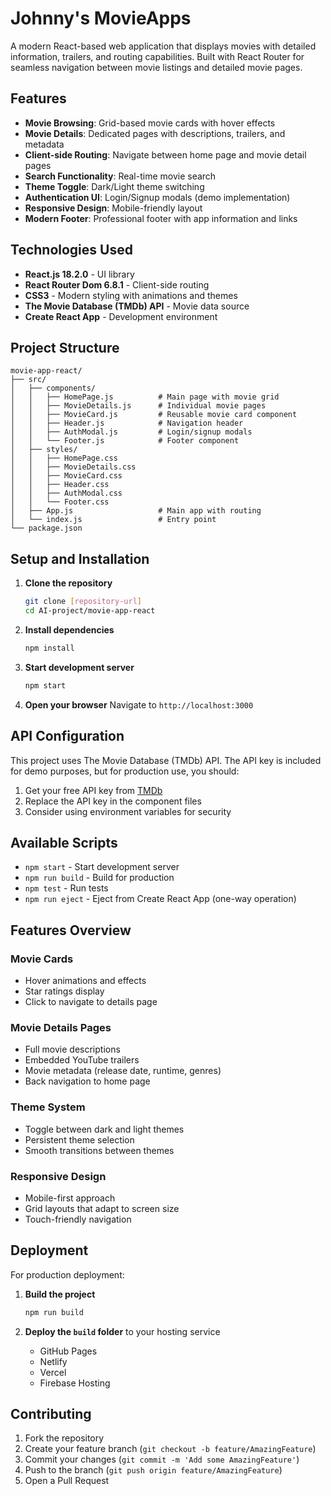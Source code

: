 # Johnny's MovieApps

A modern React-based web application that displays movies with detailed information, trailers, and routing capabilities. Built with React Router for seamless navigation between movie listings and detailed movie pages.

## Features

- **Movie Browsing**: Grid-based movie cards with hover effects
- **Movie Details**: Dedicated pages with descriptions, trailers, and metadata
- **Client-side Routing**: Navigate between home page and movie detail pages
- **Search Functionality**: Real-time movie search
- **Theme Toggle**: Dark/Light theme switching
- **Authentication UI**: Login/Signup modals (demo implementation)
- **Responsive Design**: Mobile-friendly layout
- **Modern Footer**: Professional footer with app information and links

## Technologies Used

- **React.js 18.2.0** - UI library
- **React Router Dom 6.8.1** - Client-side routing
- **CSS3** - Modern styling with animations and themes
- **The Movie Database (TMDb) API** - Movie data source
- **Create React App** - Development environment

## Project Structure

```
movie-app-react/
├── src/
│   ├── components/
│   │   ├── HomePage.js          # Main page with movie grid
│   │   ├── MovieDetails.js      # Individual movie pages
│   │   ├── MovieCard.js         # Reusable movie card component
│   │   ├── Header.js            # Navigation header
│   │   ├── AuthModal.js         # Login/signup modals
│   │   └── Footer.js            # Footer component
│   ├── styles/
│   │   ├── HomePage.css
│   │   ├── MovieDetails.css
│   │   ├── MovieCard.css
│   │   ├── Header.css
│   │   ├── AuthModal.css
│   │   └── Footer.css
│   ├── App.js                   # Main app with routing
│   └── index.js                 # Entry point
└── package.json
```

## Setup and Installation

1. **Clone the repository**
   ```bash
   git clone [repository-url]
   cd AI-project/movie-app-react
   ```

2. **Install dependencies**
   ```bash
   npm install
   ```

3. **Start development server**
   ```bash
   npm start
   ```

4. **Open your browser**
   Navigate to `http://localhost:3000`

## API Configuration

This project uses The Movie Database (TMDb) API. The API key is included for demo purposes, but for production use, you should:

1. Get your free API key from [TMDb](https://www.themoviedb.org/settings/api)
2. Replace the API key in the component files
3. Consider using environment variables for security

## Available Scripts

- `npm start` - Start development server
- `npm run build` - Build for production
- `npm test` - Run tests
- `npm run eject` - Eject from Create React App (one-way operation)

## Features Overview

### Movie Cards
- Hover animations and effects
- Star ratings display
- Click to navigate to details page

### Movie Details Pages
- Full movie descriptions
- Embedded YouTube trailers
- Movie metadata (release date, runtime, genres)
- Back navigation to home page

### Theme System
- Toggle between dark and light themes
- Persistent theme selection
- Smooth transitions between themes

### Responsive Design
- Mobile-first approach
- Grid layouts that adapt to screen size
- Touch-friendly navigation

## Deployment

For production deployment:

1. **Build the project**
   ```bash
   npm run build
   ```

2. **Deploy the `build` folder** to your hosting service
   - GitHub Pages
   - Netlify
   - Vercel
   - Firebase Hosting

## Contributing

1. Fork the repository
2. Create your feature branch (`git checkout -b feature/AmazingFeature`)
3. Commit your changes (`git commit -m 'Add some AmazingFeature'`)
4. Push to the branch (`git push origin feature/AmazingFeature`)
5. Open a Pull Request
